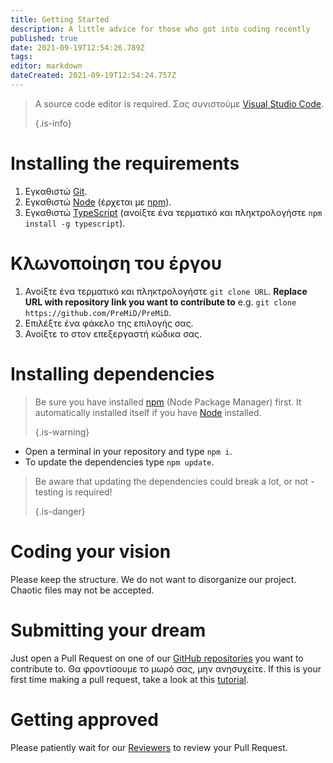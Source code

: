 ```yaml
---
title: Getting Started
description: A little advice for those who got into coding recently
published: true
date: 2021-09-19T12:54:26.789Z
tags: 
editor: markdown
dateCreated: 2021-09-19T12:54:24.757Z
---
```


> A source code editor is required. Σας συνιστούμε [Visual Studio Code](https://code.visualstudio.com/). 
> 
> {.is-info}

# Installing the requirements
1. Εγκαθιστώ [Git](https://git-scm.com/).
2. Εγκαθιστώ [Node](https://nodejs.org/en/) (έρχεται με [npm](https://www.npmjs.com/)).
3. Εγκαθιστώ [TypeScript](https://www.typescriptlang.org/index.html#download-links) (ανοίξτε ένα τερματικό και πληκτρολογήστε `npm install -g typescript`).

# Κλωνοποίηση του έργου
1. Ανοίξτε ένα τερματικό και πληκτρολογήστε `git clone URL`. **Replace URL with repository link you want to contribute to** e.g. `git clone https://github.com/PreMiD/PreMiD`.
2. Επιλέξτε ένα φάκελο της επιλογής σας.
3. Ανοίξτε το στον επεξεργαστή κώδικα σας.

# Installing dependencies
> Be sure you have installed [npm](https://www.npmjs.com/) (Node Package Manager) first. It automatically installed itself if you have [Node](https://nodejs.org/en/) installed. 
> 
> {.is-warning}

- Open a terminal in your repository and type `npm i`.
- To update the dependencies type `npm update`.

> Be aware that updating the dependencies could break a lot, or not - testing is required! 
> 
> {.is-danger}

# Coding your vision
Please keep the structure. We do not want to disorganize our project. Chaotic files may not be accepted.

# Submitting your dream
Just open a Pull Request on one of our [GitHub repositories](https://github.com/PreMiD/) you want to contribute to. Θα φροντίσουμε το μωρό σας, μην ανησυχείτε. If this is your first time making a pull request, take a look at this [tutorial](https://help.github.com/en/articles/creating-a-pull-request).

# Getting approved
Please patiently wait for our [Reviewers](https://docs.premid.app/en/dev/presence/guidelines#presence-reviewers) to review your Pull Request.
